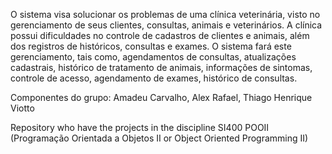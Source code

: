 ﻿O sistema visa solucionar os problemas de uma clínica veterinária, visto no gerenciamento de seus clientes, consultas, animais e veterinários. A clínica possui dificuldades no controle de cadastros de clientes e animais, além dos registros de históricos, consultas e exames. O sistema fará este gerenciamento, tais como, agendamentos de consultas, atualizações cadastrais, histórico de tratamento de animais, informações de sintomas, controle de acesso, agendamento de exames, histórico de consultas.

Componentes do grupo: Amadeu Carvalho, Alex Rafael, Thiago Henrique Viotto

Repository who have the projects in the discipline SI400 POOII (Programação Orientada a Objetos II or Object Oriented Programming II)
